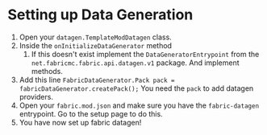 # Setting up Data Generation

1. Open your `datagen.TemplateModDatagen` class.
2. Inside the `onInitializeDataGenerator` method
   1. If this doesn't exist implement the `DataGeneratorEntrypoint` from the `net.fabricmc.fabric.api.datagen.v1` package. And implement methods. 
3. Add this line `FabricDataGenerator.Pack pack = fabricDataGenerator.createPack();` You need the `pack` to add datagen providers.
4. Open your `fabric.mod.json` and make sure you have the `fabric-datagen` entrypoint. Go to the setup page to do this.
5. You have now set up fabric datagen!